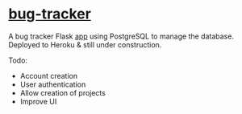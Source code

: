 # [bug-tracker](https://bug-tracker-41481.herokuapp.com/)

A bug tracker Flask [app](https://bug-tracker-41481.herokuapp.com/) using PostgreSQL to manage the database. Deployed to Heroku & still under construction.

Todo:
- Account creation  
- User authentication  
- Allow creation of projects  
- Improve UI  
